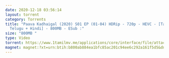 ```yaml
---
date: 2020-12-18 03:56:14
layout: torrent
category: Torrents
title: "Paava Kadhaigal (2020) S01 EP (01-04) HDRip - 720p - HEVC - [Tamil +
  Telugu + Hindi] - 800MB - ESub :"
size: "800MB "
type: Video
torrent: https://www.1tamilmv.me/applications/core/interface/file/attachment.php?id=70314
magnet: magnet:?xt=urn:btih:b800ab884ea1bfc85ac201c94ee6c292a161f5d5&dn=www.1TamilMV.me%20-%20Paava%20Kadhaigal%20(2020)%20S01%20EP%20(01-04)%20HDRip%20-%20720p%20-%20HEVC%20-%20%5bTam%20%2b%20Tel%20%2b%20Hin%5d%20-%20800MB&tr=udp%3a%2f%2fp4p.arenabg.com%3a1337%2fannounce&tr=http%3a%2f%2fpow7.com%3a80%2fannounce&tr=udp%3a%2f%2ftracker.tiny-vps.com%3a6969%2fannounce&tr=http%3a%2f%2ftracker2.itzmx.com%3a6961%2fannounce&tr=udp%3a%2f%2f151.80.120.114%3a2710%2fannounce&tr=udp%3a%2f%2f9.rarbg.com%3a2790%2fannounce&tr=udp%3a%2f%2f9.rarbg.to%3a2740%2fannounce&tr=udp%3a%2f%2fopen.stealth.si%3a80%2fannounce&tr=udp%3a%2f%2ftracker.leechers-paradise.org%3a6969%2fannounce&tr=udp%3a%2f%2ftracker.opentrackr.org%3a1337%2fannounce&tr=http%3a%2f%2ft.nyaatracker.com%3a80%2fannounce
---
```

